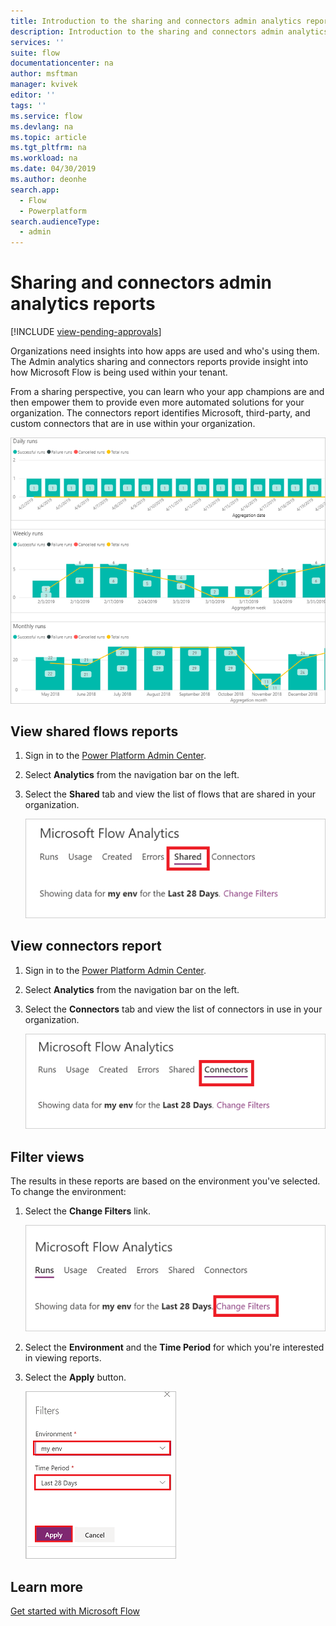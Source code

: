 ```yaml
---
title: Introduction to the sharing and connectors admin analytics reports | Microsoft Docs
description: Introduction to the sharing and connectors admin analytics reports for Microsoft Flow.
services: ''
suite: flow
documentationcenter: na
author: msftman
manager: kvivek
editor: ''
tags: ''
ms.service: flow
ms.devlang: na
ms.topic: article
ms.tgt_pltfrm: na
ms.workload: na
ms.date: 04/30/2019
ms.author: deonhe
search.app: 
  - Flow
  - Powerplatform
search.audienceType: 
  - admin
---
```


# Sharing and connectors admin analytics reports
[!INCLUDE [view-pending-approvals](includes/cc-rebrand.md)]

Organizations need insights into how apps are used and who's using them. The Admin analytics sharing and connectors reports provide insight into how Microsoft Flow is being used within your tenant. 

From a sharing perspective, you can learn who your app champions are and then empower them to provide even more automated solutions for your organization. The connectors report identifies Microsoft, third-party, and custom connectors that are in use within your organization.

![All-up report](media/admin-analytics-report/default-report.png)

## View shared flows reports

1. Sign in to the [Power Platform Admin Center](https://admin.powerplatform.microsoft.com/).
1. Select **Analytics** from the navigation bar on the left.
1. Select the **Shared** tab and view the list of flows that are shared in your organization.
 
    ![Shared connectors view](media/admin-analytics-report/shared-tab.png)


## View connectors report

1. Sign in to the [Power Platform Admin Center](https://admin.powerplatform.microsoft.com/).
1. Select **Analytics** from the navigation bar on the left.
1. Select the **Connectors** tab and view the list of connectors in use in your organization.
 
    ![Shared connectors view](media/admin-analytics-report/connectors-tab.png)

## Filter views

The results in these reports are based on the environment you've selected. To change the environment:

1. Select the **Change Filters** link.
    
    ![Change filters](media/admin-analytics-report/filters.png)

1. Select the **Environment** and the **Time Period** for which you're interested in viewing reports.
1. Select the **Apply** button.

    ![Change filters](media/admin-analytics-report/filters-detail.png)

## Learn more

[Get started with Microsoft Flow](getting-started.md)











